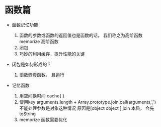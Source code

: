 # 函数篇
- 函数记忆功能
    1. 函数的参数或函数的返回值也是函数的话， 我们称之为高阶函数
        memorize 高阶函数
    2. 闭包
    3. 巧妙的利用缓存，提升性能的关键

- 闭包是如何形成的？
    1. 函数嵌套函数， 且运行

- 记忆函数
    1. 用空间换时间 cache{  }
    2. 使用key
        arguments.length + Array.prototype.join.call(arguments,',')
        不能处理参数是对象这种情况
         原因是[object object ] join 本质， 会先toString
    3. memorize 函数需要优化

